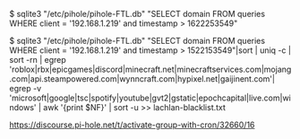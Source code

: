 

$ sqlite3 "/etc/pihole/pihole-FTL.db" "SELECT domain FROM queries WHERE client = '192.168.1.219' and timestamp > 1622253549"

$ sqlite3 "/etc/pihole/pihole-FTL.db" "SELECT domain FROM queries WHERE client = '192.168.1.219' and timestamp > 1522153549"|sort | uniq -c | sort -rn | egrep  'roblox|rbx|epicgames|discord|minecraft.net|minecraftservices.com|mojang.com|api.steampowered.com|wynncraft.com|hypixel.net|gaijinent.com'| egrep -v 'microsoft|google|tsc|spotify|youtube|gvt2|gstatic|epochcapital|live.com|windows' | awk '{print $NF}' | sort -u >> lachlan-blacklist.txt

https://discourse.pi-hole.net/t/activate-group-with-cron/32660/16
